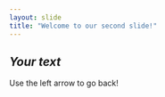 ```yaml
---
layout: slide
title: "Welcome to our second slide!"
---
```

## __*Your text*__
Use the left arrow to go back!
